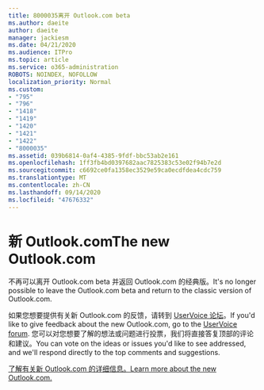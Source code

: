 ```yaml
---
title: 8000035离开 Outlook.com beta
ms.author: daeite
author: daeite
manager: jackiesm
ms.date: 04/21/2020
ms.audience: ITPro
ms.topic: article
ms.service: o365-administration
ROBOTS: NOINDEX, NOFOLLOW
localization_priority: Normal
ms.custom:
- "795"
- "796"
- "1418"
- "1419"
- "1420"
- "1421"
- "1422"
- "8000035"
ms.assetid: 039b6814-0af4-4385-9fdf-bbc53ab2e161
ms.openlocfilehash: 1ff3fb4bd0397682aac7825383c53e02f94b7e2d
ms.sourcegitcommit: c6692ce0fa1358ec3529e59ca0ecdfdea4cdc759
ms.translationtype: MT
ms.contentlocale: zh-CN
ms.lasthandoff: 09/14/2020
ms.locfileid: "47676332"
---
```

# <a name="the-new-outlookcom"></a><span data-ttu-id="f0237-102">新 Outlook.com</span><span class="sxs-lookup"><span data-stu-id="f0237-102">The new Outlook.com</span></span>

<span data-ttu-id="f0237-103">不再可以离开 Outlook.com beta 并返回 Outlook.com 的经典版。</span><span class="sxs-lookup"><span data-stu-id="f0237-103">It's no longer possible to leave the Outlook.com beta and return to the classic version of Outlook.com.</span></span>
  
<span data-ttu-id="f0237-104">如果您想要提供有关新 Outlook.com 的反馈，请转到 [UserVoice 论坛](https://go.microsoft.com/fwlink/p/?linkid=851599)。</span><span class="sxs-lookup"><span data-stu-id="f0237-104">If you'd like to give feedback about the new Outlook.com, go to the [UserVoice forum](https://go.microsoft.com/fwlink/p/?linkid=851599).</span></span> <span data-ttu-id="f0237-105">您可以对您想要了解的想法或问题进行投票，我们将直接答复顶部的评论和建议。</span><span class="sxs-lookup"><span data-stu-id="f0237-105">You can vote on the ideas or issues you'd like to see addressed, and we'll respond directly to the top comments and suggestions.</span></span>
  
[<span data-ttu-id="f0237-106">了解有关新 Outlook.com 的详细信息。</span><span class="sxs-lookup"><span data-stu-id="f0237-106">Learn more about the new Outlook.com.</span></span>](https://go.microsoft.com/fwlink/p/?linkid=874356)
  